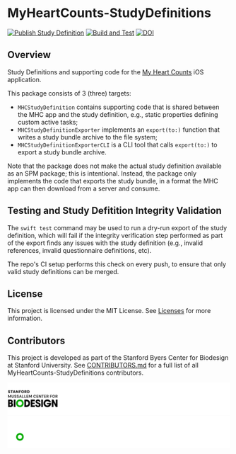 <!--
                  
This source file is part of the My Heart Counts open source project

SPDX-FileCopyrightText: 2022 Stanford University and the project authors (see CONTRIBUTORS.md)

SPDX-License-Identifier: MIT
             
-->

# MyHeartCounts-StudyDefinitions
[![Publish Study Definition](https://github.com/StanfordBDHG/MyHeartCounts-StudyDefinitions/actions/workflows/publish-study-definition.yml/badge.svg)](https://github.com/StanfordBDHG/MyHeartCounts-StudyDefinitions/actions/workflows/publish-study-definition.yml)
[![Build and Test](https://github.com/StanfordBDHG/MyHeartCounts-StudyDefinitions/actions/workflows/verify-study-bundle.yml/badge.svg)](https://github.com/StanfordBDHG/MyHeartCounts-StudyDefinitions/actions/workflows/verify-study-bundle.yml)
[![DOI](https://zenodo.org/badge/573230182.svg)](https://zenodo.org/badge/latestdoi/573230182)


## Overview
Study Definitions and supporting code for the [My Heart Counts](https://github.com/StanfordBDHG/MyHeartCounts-iOS) iOS application.

This package consists of 3 (three) targets:
- `MHCStudyDefinition` contains supporting code that is shared between the MHC app and the study definition, e.g., static properties defining custom active tasks;
- `MHCStudyDefinitionExporter` implements an `export(to:)` function that writes a study bundle archive to the file system;
- `MHCStudyDefinitionExporterCLI` is a CLI tool that calls `export(to:)` to export a study bundle archive.

Note that the package does not make the actual study definition available as an SPM package; this is intentional.
Instead, the package only implements the code that exports the study bundle, in a format the MHC app can then download from a server and consume.

## Testing and Study Defitition Integrity Validation
The `swift test` command may be used to run a dry-run export of the study definition, which will fail if the integrity verification step performed as part of the export finds any issues with the study definition (e.g., invalid references, invalid questionnaire definitions, etc).

The repo's CI setup performs this check on every push, to ensure that only valid study definitions can be merged.

## License
This project is licensed under the MIT License. See [Licenses](https://github.com/StanfordBDHG/MyHeartCounts-StudyDefinitions/tree/main/LICENSES) for more information.

## Contributors
This project is developed as part of the Stanford Byers Center for Biodesign at Stanford University.
See [CONTRIBUTORS.md](https://github.com/StanfordBDHG/MyHeartCounts-StudyDefinitions/tree/main/CONTRIBUTORS.md) for a full list of all MyHeartCounts-StudyDefinitions contributors.

![Stanford Byers Center for Biodesign Logo](https://raw.githubusercontent.com/StanfordBDHG/.github/main/assets/biodesign-footer-light.png#gh-light-mode-only)
![Stanford Byers Center for Biodesign Logo](https://raw.githubusercontent.com/StanfordBDHG/.github/main/assets/biodesign-footer-dark.png#gh-dark-mode-only)
